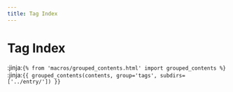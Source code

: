```yaml
---
title: Tag Index
---
```

# Tag Index

:jinja:`{% from 'macros/grouped_contents.html' import grouped_contents %}`
:jinja:`{{ grouped_contents(contents, group='tags', subdirs=['../entry/']) }}`
